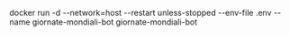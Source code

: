  docker run -d --network=host --restart unless-stopped --env-file .env --name giornate-mondiali-bot giornate-mondiali-bot